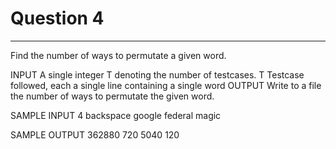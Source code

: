 # Question 4
-------------------------------------------------------

Find the number of ways to permutate a given word.

INPUT
	A single integer T denoting the number of testcases.
	T Testcase followed, each a single line containing a single word
OUTPUT
	Write to a file the number of ways to permutate the given word.


SAMPLE INPUT
	4
	backspace
	google
	federal
	magic

SAMPLE OUTPUT
	362880
	720
	5040
	120